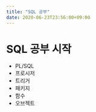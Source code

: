 ```yaml
---
title: "SQL 공부"
date: 2020-06-23T23:56:00+09:00
---
```


# SQL 공부 시작

- PL/SQL
- 프로시저
- 트리거
- 패키지
- 함수
- 오브젝트
